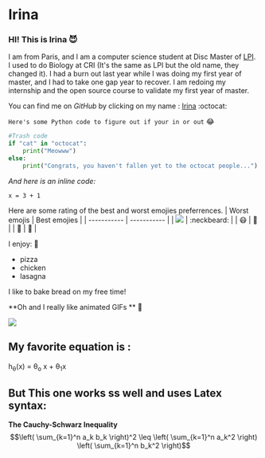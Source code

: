 # Irina


### HI! This is  **Irina** :smiling_imp: 

I am from Paris, and I am a computer science student at Disc Master of [LPI](https://learningplanetinstitute.org/en). I used to do Biology at CRI (It's the same as LPI but the old name, they changed it). I had a burn out last year while I was doing my first year of master, and I had to take one gap year to recover. I am redoing my internship and the open source course to validate my first year of master.

You can find me on *GitHub* by clicking on my name : [Irina](https://github.com/irinade) :octocat: 

`Here's some Python code to figure out if your in or out` :joy: 
```python 
#Trash code
if "cat" in "octocat":
    print("Meowww")
else:
    print("Congrats, you haven't fallen yet to the octocat people...")
```

*And here is an inline code:* 

`x = 3 + 1`

Here are some rating of the best and worst emojies preferrences.
| Worst emojis      | Best emojies |
| ----------- | ----------- |
| ![](https://www.webfx.com/wp-content/themes/fx/assets/img/tools/emoji-cheat-sheet/graphics/emojis/simple_smile.png)      | :neckbeard:       |
| :mask:   | :metal:        |
| 🦜   | 👾        |

I enjoy: 🦎
- pizza
- chicken
- lasagna

I like to bake bread on my free time!

**Oh and I really like animated GIFs  ** :grimacing:

![](https://media2.giphy.com/media/cnhpl4IeYgU7MCBdV2/giphy.gif?cid=ecf05e471klj0408r45cf56bavvka178wnjfqja2mg2kmwvv&rid=giphy.gif&ct=g)



## My favorite equation is : 
h<sub>&theta;</sub>(x) = &theta;<sub>o</sub> x + &theta;<sub>1</sub>x 

## But This one works ss well and uses Latex syntax:
**The Cauchy-Schwarz Inequality**
$$\left( \sum_{k=1}^n a_k b_k \right)^2 \leq \left( \sum_{k=1}^n a_k^2 \right) \left( \sum_{k=1}^n b_k^2 \right)$$